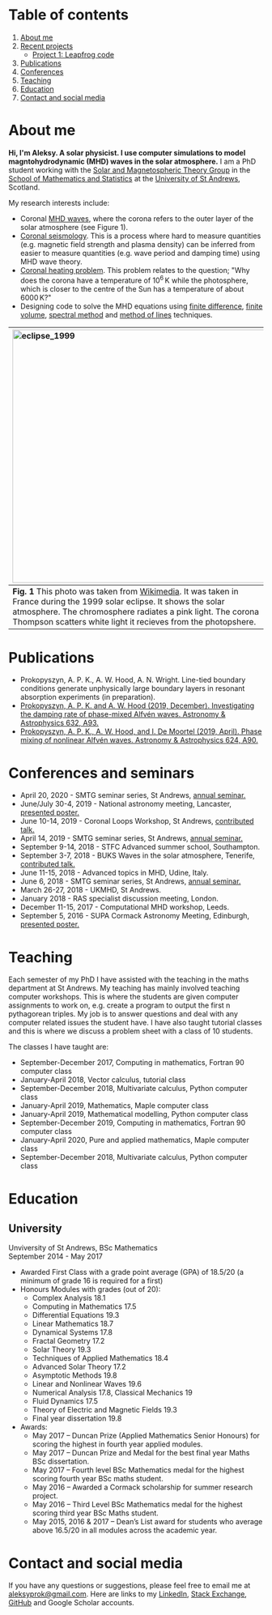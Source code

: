 # Table of contents
1. [About me](#about_me)
2. [Recent projects](#recent_projects)
    * [Project 1: Leapfrog code](#project1)
3. [Publications](#publications)
4. [Conferences](#conferences)
5. [Teaching](#teaching)
6. [Education](#education)
7. [Contact and social media](#contact)

# About me <a name="about_me"></a>

**Hi, I'm Aleksy. A solar physicist. I use computer simulations to model magntohydrodynamic (MHD) waves in the solar atmosphere.** I am a PhD student working with the [Solar and Magnetospheric Theory Group](http://www-solar.mcs.st-and.ac.uk/) in the [School of Mathematics and Statistics](https://www.st-andrews.ac.uk/mathematics-statistics/) at the [University of St Andrews](https://www.st-andrews.ac.uk/), Scotland. 

My research interests include:
* Coronal [MHD waves](https://en.wikipedia.org/wiki/Magnetohydrodynamics#Waves), where the corona refers to the outer layer of the solar atmosphere (see Figure 1).
* [Coronal seismology](https://en.wikipedia.org/wiki/Coronal_seismology). This is a process where hard to measure quantities (e.g. magnetic field strength and plasma density) can be inferred from easier to measure quantities (e.g. wave period and damping time) using MHD wave theory.
* [Coronal heating problem](https://en.wikipedia.org/wiki/Stellar_corona#Coronal_heating_problem). This problem relates to the question; "Why does the corona have a temperature of 10<sup>6</sup>&thinsp;K while the photosphere, which is closer to the centre of the Sun has a temperature of about 6000&thinsp;K?"
* Designing code to solve the MHD equations using [finite difference](https://en.wikipedia.org/wiki/Finite_difference), [finite volume](https://en.wikipedia.org/wiki/Finite_volume_method), [spectral method](https://en.wikipedia.org/wiki/Spectral_method) and [method of lines](https://en.wikipedia.org/wiki/Method_of_lines) techniques.

<img src="https://aleksyprok.github.io/Aleksy_Prokopyszyn_Portfolio/images/eclipse_1999.png" alt="eclipse_1999" width="500">   | <img src="https://aleksyprok.github.io/Aleksy_Prokopyszyn_Portfolio/images/aleksy_prok.jpg" alt="aleksy_prok" width="500">
:-------------------------|:-------------------------
**Fig. 1** This photo was taken from [Wikimedia](https://upload.wikimedia.org/wikipedia/commons/1/1c/Solar_eclipse_1999_4_NR.jpg). It was taken in France during the 1999 solar eclipse. It shows the solar atmosphere. The chromosphere radiates a pink light. The corona Thompson scatters white light it recieves from the photopshere. |  **Fig. 2** Picture of me at the St Andrew's pier. &nbsp; &nbsp; &nbsp; &nbsp; &nbsp; &nbsp; &nbsp; &nbsp; &nbsp; &nbsp; &nbsp; &nbsp; &nbsp; &nbsp; &nbsp;&nbsp; &nbsp; &nbsp; &nbsp; &nbsp; &nbsp; &nbsp; &nbsp; &nbsp; &nbsp; &nbsp; &nbsp; &nbsp; &nbsp; &nbsp; &nbsp; &nbsp; &nbsp; &nbsp; &nbsp; &nbsp; &nbsp; &nbsp; &nbsp; &nbsp; &nbsp; &nbsp; &nbsp; &nbsp; &nbsp; &nbsp; &nbsp; &nbsp; &nbsp; &nbsp; &nbsp; &nbsp; &nbsp; &nbsp; &nbsp; &nbsp; &nbsp; &nbsp; &nbsp; &nbsp; &nbsp; &nbsp; &nbsp; &nbsp; &nbsp; &nbsp; &nbsp; &nbsp; &nbsp; &nbsp; &nbsp; &nbsp; &nbsp; &nbsp; &nbsp; &nbsp; &nbsp; &nbsp; &nbsp; &nbsp; &nbsp; &nbsp; &nbsp; &nbsp; &nbsp; &nbsp; &nbsp; &nbsp; &nbsp; &nbsp; &nbsp; &nbsp; &nbsp; &nbsp; &nbsp; &nbsp; &nbsp; &nbsp; &nbsp; &nbsp; &nbsp; &nbsp; &nbsp; &nbsp; &nbsp; &nbsp; &nbsp; &nbsp; &nbsp; &nbsp; &nbsp; &nbsp; &nbsp; &nbsp; &nbsp; &nbsp; &nbsp; &nbsp; &nbsp; &nbsp; &nbsp; &nbsp; &nbsp; &nbsp; &nbsp; &nbsp; &nbsp; &nbsp; &nbsp; &nbsp; &nbsp; &nbsp; &nbsp; &nbsp; &nbsp; &nbsp; &nbsp; &nbsp; &nbsp; &nbsp; &nbsp; &nbsp; &nbsp; &nbsp; &nbsp; &nbsp; &nbsp; &nbsp; &nbsp; &nbsp; &nbsp; &nbsp; &nbsp; &nbsp; &nbsp; &nbsp; &nbsp; &nbsp; &nbsp; &nbsp; &nbsp; &nbsp; &nbsp; &nbsp; &nbsp; &nbsp; &nbsp; &nbsp; &nbsp; &nbsp; &nbsp; &nbsp; &nbsp; &nbsp;

# Publications <a name="publications"></a>

* Prokopyszyn, A. P. K., A. W. Hood, A. N. Wright. Line-tied boundary conditions generate unphysically large boundary layers in resonant absorption experiments (in preparation). 
* [Prokopyszyn, A. P. K. and A. W. Hood (2019, December). Investigating the damping rate of phase-mixed Alfvén waves. Astronomy & Astrophysics 632, A93.](https://www.aanda.org/articles/aa/abs/2019/12/aa36658-19/aa36658-19.html)
* [Prokopyszyn, A. P. K., A. W. Hood, and I. De Moortel (2019, April). Phase mixing of nonlinear Alfvén waves. Astronomy & Astrophysics 624, A90.](https://www.aanda.org/articles/aa/abs/2019/04/aa34939-18/aa34939-18.html)

# Conferences and seminars <a name="conferences"></a>

* April 20, 2020 - SMTG seminar series, St Andrews, [annual seminar.](https://aleksyprok.github.io/Aleksy_Prokopyszyn_Portfolio/images/smtg_2020_seminar.pdf)
* June/July 30-4, 2019 - National astronomy meeting, Lancaster, [presented poster.](https://aleksyprok.github.io/Aleksy_Prokopyszyn_Portfolio/images/NAM_poster_2019.pdf)
* June 10-14, 2019 - Coronal Loops Workshop, St Andrews, [contributed talk.](https://aleksyprok.github.io/Aleksy_Prokopyszyn_Portfolio/images/LOOPS_talk_2019.pdf)
* April 14, 2019 - SMTG seminar series, St Andrews, [annual seminar.](https://aleksyprok.github.io/Aleksy_Prokopyszyn_Portfolio/images/smtg_2019_seminar.pdf)
* September 9-14, 2018 - STFC Advanced summer school, Southampton.
* September 3-7, 2018 - BUKS Waves in the solar atmosphere, Tenerife, [contributed talk.](https://aleksyprok.github.io/Aleksy_Prokopyszyn_Portfolio/images/buks_talk_2018.pdf)
* June 11-15, 2018 - Advanced topics in MHD, Udine, Italy.
* June 6, 2018 - SMTG seminar series, St Andrews, [annual seminar.](https://aleksyprok.github.io/Aleksy_Prokopyszyn_Portfolio/images/smtg_seminar_2018.pdf)
* March 26-27, 2018 - UKMHD, St Andrews.
* January 2018 - RAS specialist discussion meeting, London.
* December 11-15, 2017 - Computational MHD workshop, Leeds.
* September 5, 2016 -  SUPA Cormack Astronomy Meeting, Edinburgh, [presented poster.](https://aleksyprok.github.io/Aleksy_Prokopyszyn_Portfolio/images/cormack_meeting_poster_2017.pdf)

# Teaching <a name="teaching"></a>

Each semester of my PhD I have assisted with the teaching in the maths department at St Andrews. My teaching has mainly involved teaching computer workshops. This is where the students are given computer assignments to work on, e.g. create a program to output the first n pythagorean triples. My job is to answer questions and deal with any computer related issues the student have. I have also taught tutorial classes and this is where we discuss a problem sheet with a class of 10 students.

The classes I have taught are:
* September-December 2017, Computing in mathematics, Fortran 90 computer class
* January-April 2018, Vector calculus, tutorial class
* September-December 2018, Multivariate calculus, Python computer class
* January-April 2019, Mathematics, Maple computer class
* January-April 2019, Mathematical modelling, Python computer class
* September-December 2019, Computing in mathematics, Fortran 90 computer class
* January-April 2020, Pure and applied mathematics, Maple computer class
* September-December 2018, Multivariate calculus, Python computer class

# Education <a name="education"></a>

## University

Unviversity of St Andrews, BSc Mathematics \
September 2014 - May 2017
* Awarded First Class with a grade point average (GPA) of 18.5/20 (a minimum of grade 16 is required for a first)
* Honours Modules with grades (out of 20): 
   * Complex Analysis 18.1
   * Computing in Mathematics 17.5 
   * Differential Equations 19.3
   * Linear Mathematics 18.7
   * Dynamical Systems 17.8
   * Fractal Geometry 17.2
   * Solar Theory 19.3
   * Techniques of Applied Mathematics 18.4
   * Advanced Solar Theory 17.2
   * Asymptotic Methods 19.8
   * Linear and Nonlinear Waves 19.6
   * Numerical Analysis 17.8, Classical Mechanics 19
   * Fluid Dynamics 17.5
   * Theory of Electric and Magnetic Fields 19.3
   * Final year dissertation 19.8 
* Awards:
   * May 2017 – Duncan Prize (Applied Mathematics Senior Honours) for scoring the highest in fourth year applied modules.
   * May 2017 – Duncan Prize and Medal for the best final year Maths BSc dissertation.
   * May 2017 – Fourth level BSc Mathematics medal for the highest scoring fourth year BSc maths student.
   * May 2016 – Awarded a Cormack scholarship for summer research project.
   * May 2016 – Third Level BSc Mathematics medal for the highest scoring third year BSc Maths student.
   * May 2015, 2016 & 2017 – Dean’s List award for students who average above 16.5/20 in all modules across the academic year.

# Contact and social media<a name="contact"></a>

If you have any questions or suggestions, please feel free to email me at <aleksyprok@gmail.com>.
Here are links to my [LinkedIn](https://www.linkedin.com/in/alexander-prokopyszyn-25a450b3/), [Stack Exchange](https://stackexchange.com/users/12604491/peanutlex), [GitHub](https://github.com/aleksyprok) and Google Scholar accounts.
